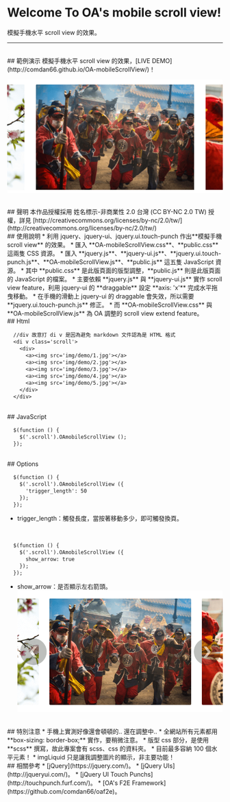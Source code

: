 # Welcome To OA's mobile scroll view!
模擬手機水平 scroll view 的效果。

---

<br/>
## 範例演示
模擬手機水平 scroll view 的效果，[LIVE DEMO](http://comdan66.github.io/OA-mobileScrollView/)！

![OA's mobile scroll view](img/demo/demo.png)

<br/>
## 聲明
本作品授權採用 姓名標示-非商業性 2.0 台灣 (CC BY-NC 2.0 TW) 授權，詳見 [http://creativecommons.org/licenses/by-nc/2.0/tw/](http://creativecommons.org/licenses/by-nc/2.0/tw/)

<br/>
## 使用說明
* 利用 jquery、jquery-ui、jquery.ui.touch-punch 作出**模擬手機 scroll view** 的效果。
* 匯入 **OA-mobileScrollView.css**、**public.css** 這兩隻 CSS 資源。
* 匯入 **jquery.js**、**jquery-ui.js**、**jquery.ui.touch-punch.js**、**OA-mobileScrollView.js**、**public.js** 這五隻 JavaScript 資源。
* 其中 **public.css** 是此版頁面的版型調整，**public.js** 則是此版頁面的 JavaScript 的檔案。
* 主要依賴 **jquery.js** 與 **jquery-ui.js** 實作 scroll view feature，利用 jquery-ui 的 **draggable** 設定 **axis: 'x'** 完成水平拖曳移動。
* 在手機的滑動上 jquery-ui 的 draggable 會失效，所以需要 **jquery.ui.touch-punch.js** 修正。
* 而 **OA-mobileScrollView.css** 與 **OA-mobileScrollView.js** 為 OA 調整的 scroll view extend feature。

<br/>
## Html

```
  //div 故意打 di v 是因為避免 markdown 文件認為是 HTML 格式
  <di v class='scroll'>
    <div>
      <a><img src='img/demo/1.jpg'></a>
      <a><img src='img/demo/2.jpg'></a>
      <a><img src='img/demo/3.jpg'></a>
      <a><img src='img/demo/4.jpg'></a>
      <a><img src='img/demo/5.jpg'></a>
    </div>
  </div>
```

<br />
## JavaScript

```
  $(function () {
    $('.scroll').OAmobileScrollView ();
  });
```

<br />
## Options

```
  $(function () {
    $('.scroll').OAmobileScrollView ({
      'trigger_length': 50
    });
  });
```

* trigger_length：觸發長度，當按著移動多少，即可觸發換頁。


<br />

```
  $(function () {
    $('.scroll').OAmobileScrollView ({
      show_arrow: true
    });
  });
```

* show_arrow：是否顯示左右箭頭。  
	![OA's mobile scroll view](img/demo/arrow.png)

<br />
## 特別注意
* 手機上實測好像還會頓頓的.. 還在調整中..
* 全網站所有元素都用 **box-sizing: border-box;** 實作，要稍微注意。
* 版型 css 部分，是使用 **scss** 撰寫，故此專案會有 scss、css 的資料夾。
* 目前最多容納 100 個水平元素！
* imgLiquid 只是讓我調整圖片的顯示，非主要功能！


<br />
## 相關參考
* [jQuery](https://jquery.com/)。
* [jQuery UIs](http://jqueryui.com/)。
* [jQuery UI Touch Punchs](http://touchpunch.furf.com/)。
* [OA's F2E Framework](https://github.com/comdan66/oaf2e)。
